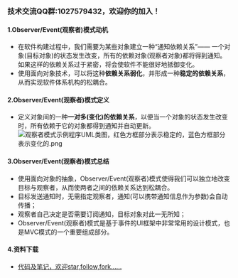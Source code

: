 ### 技术交流QQ群:1027579432，欢迎你的加入！
#### 1.Observer/Event(观察者)模式动机
- 在软件构建过程中，我们需要为某些对象建立一种“通知依赖关系”—— 一个对象(目标对象)的状态发生改变，所有的依赖对象(观察者对象)都将得到通知。如果这样的依赖关系过于紧密，将会使软件不能很好地抵御变化。
- 使用面向对象技术，可以将这种**依赖关系弱化**，并形成一种**稳定的依赖关系**，从而实现软件体系机构的松耦合。
#### 2.Observer/Event(观察者)模式定义
- 定义对象间的一种**一对多(变化)的依赖关系**，以便当一个对象的状态发生改变时，所有依赖于它的对象都得到通知并自动更新。
![观察者模式示例程序UML类图，红色方框部分表示稳定的，蓝色方框部分表示变化的.png](https://upload-images.jianshu.io/upload_images/13407176-a7f6c407b75f2489.png?imageMogr2/auto-orient/strip%7CimageView2/2/w/1240)
#### 3.Observer/Event(观察者)模式总结
- 使用面向对象的抽象，Observer/Event(观察者)模式使得我们可以独立地改变目标与观察者，从而使两者之间的依赖关系达到松耦合。
- 目标发送通知时，无需指定观察者，通知(可以携带通知信息作为参数)会自动传播；
- 观察者自己决定是否需要订阅通知，目标对象对此一无所知；
- Observer/Event(观察者)模式是基于事件的UI框架中非常常用的设计模式，也是MVC模式的一个重要组成部分。
#### 4.资料下载
- [代码及笔记，欢迎star,follow,fork......](https://github.com/cdlwhm1217096231/cpp_ws/tree/master/C%2B%2B%E8%AE%BE%E8%AE%A1%E6%A8%A1%E5%BC%8F)